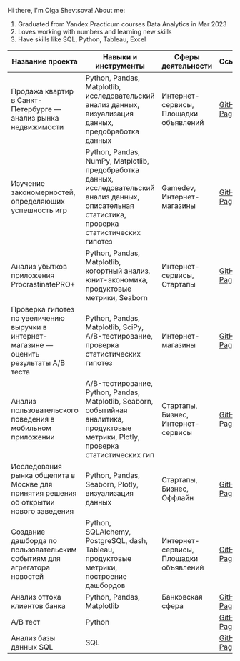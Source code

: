 Hi there, I'm Olga Shevtsova!
About me:
1) Graduated from Yandex.Practicum courses Data Analytics in Mar 2023
2) Loves working with numbers and learning new skills
3) Have skills like SQL, Python, Tableau, Excel



| Название проекта  | Навыки и инструменты | Сферы деятельности| Ссылка|
| ------------- | ------------- |-----|-----|
| Продажа квартир в Санкт-Петербурге — анализ рынка недвижимости| Python, Pandas, Matplotlib, исследовательский анализ данных, визуализация данных, предобработка данных  | Интернет-сервисы, Площадки объявлений|[GitHub Pages](https://github.com/olgashevtsova24/olgashevtsova24/blob/57280254420b644b7f557e1bca5c53b9ddc6d41d/%D0%98%D1%81%D1%81%D0%BB%D0%B5%D0%B4%D0%BE%D0%B2%D0%B0%D1%82%D0%B5%D0%BB%D1%8C%D1%81%D0%BA%D0%B8%D0%B9_%D0%B0%D0%BD%D0%B0%D0%BB%D0%B8%D0%B7_%D0%B4%D0%B0%D0%BD%D0%BD%D1%8B%D1%85.ipynb)|
| Изучение закономерностей, определяющих успешность игр |Python, Pandas, NumPy, Matplotlib, предобработка данных, исследовательский анализ данных, описательная статистика, проверка статистических гипотез| Gamedev, Интернет-магазины|[GitHub Pages](https://github.com/olgashevtsova24/olgashevtsova24/blob/2633664538a28223513638c27bf1c784b9c11b24/%D0%98%D1%81%D1%81%D0%BB%D0%B5%D0%B4%D0%BE%D0%B2%D0%B0%D0%BD%D0%B8%D0%B5_%D0%B4%D0%B0%D0%BD%D0%BD%D1%8B%D1%85_%D0%BE_%D0%BF%D1%80%D0%BE%D0%B4%D0%B0%D0%B6%D0%B0%D1%85_%D0%B8%D0%B3%D1%80.ipynb)|
| Анализ убытков приложения ProcrastinatePRO+| Python, Pandas, Matplotlib, когортный анализ, юнит-экономика, продуктовые метрики, Seaborn| Интернет-сервисы, Стартапы |[GitHub Pages](https://github.com/olgashevtsova24/olgashevtsova24/blob/2633664538a28223513638c27bf1c784b9c11b24/%D0%90%D0%BD%D0%B0%D0%BB%D0%B8%D0%B7_%D0%B1%D0%B8%D0%B7%D0%BD%D0%B5%D1%81_%D0%BF%D0%BE%D0%BA%D0%B0%D0%B7%D0%B0%D1%82%D0%B5%D0%BB%D0%B5%D0%B9.ipynb)|
| Проверка гипотез по увеличению выручки в интернет-магазине — оценить результаты A/B теста | Python, Pandas, Matplotlib, SciPy, A/B-тестирование, проверка статистических гипотез| Интернет-магазины |[GitHub Pages](https://github.com/olgashevtsova24/olgashevtsova24/blob/2633664538a28223513638c27bf1c784b9c11b24/%D0%9F%D1%80%D0%B8%D0%BD%D1%8F%D1%82%D0%B8%D0%B5_%D1%80%D0%B5%D1%88%D0%B5%D0%BD%D0%B8%D0%B9_%D0%B2_%D0%B1%D0%B8%D0%B7%D0%BD%D0%B5%D1%81%D0%B5.ipynb)|
| Анализ пользовательского поведения в мобильном приложении | A/B-тестирование, Python, Pandas, Matplotlib, Seaborn, событийная аналитика, продуктовые метрики, Plotly, проверка статистических гип| Стартапы, Бизнес, Интернет-сервисы|[GitHub Pages](https://github.com/olgashevtsova24/olgashevtsova24/blob/2633664538a28223513638c27bf1c784b9c11b24/%D0%90%D0%BD%D0%B0%D0%BB%D0%B8%D0%B7_%D0%BF%D0%BE%D0%BB%D1%8C%D0%B7%D0%BE%D0%B2%D0%B0%D1%82%D0%B5%D0%BB%D1%8C%D1%81%D0%BA%D0%BE%D0%B3%D0%BE_%D0%BF%D0%BE%D0%B2%D0%B5%D0%B4%D0%B5%D0%BD%D0%B8%D1%8F_%D0%B2_%D0%BC%D0%BE%D0%B1%D0%B8%D0%BB%D1%8C%D0%BD%D0%BE%D0%BC_%D0%BF%D1%80%D0%B8%D0%BB%D0%BE%D0%B6%D0%B5%D0%BD%D0%B8%D0%B8.ipynb)|
| Исследования рынка общепита в Москве для принятия решения об открытии нового заведения| Python, Pandas, Seaborn, Plotly, визуализация данных | Стартапы, Бизнес, Оффлайн |[GitHub Pages](https://github.com/olgashevtsova24/olgashevtsova24/blob/2633664538a28223513638c27bf1c784b9c11b24/%D0%98%D1%81%D1%81%D0%BB%D0%B5%D0%B4%D0%BE%D0%B2%D0%B0%D0%BD%D0%B8%D1%8F_%D1%80%D1%8B%D0%BD%D0%BA%D0%B0_%D0%BE%D0%B1%D1%89%D0%B5%D0%BF%D0%B8%D1%82%D0%B0_%D0%B2_%D0%9C%D0%BE%D1%81%D0%BA%D0%B2%D0%B5.ipynb)|
| Создание дашборда по пользовательским событиям для агрегатора новостей | Python, SQLAlchemy, PostgreSQL, dash, Tableau, продуктовые метрики, построение дашбордов | Интернет-сервисы, Площадки объявлений|[GitHub Pages](https://github.com/olgashevtsova24/olgashevtsova24/blob/2633664538a28223513638c27bf1c784b9c11b24/dashboard)|
| Анализ оттока клиентов банка| Python, Pandas, Matplotlib | Банковская сфера |[GitHub Pages](https://github.com/olgashevtsova24/olgashevtsova24/blob/2633664538a28223513638c27bf1c784b9c11b24/%D0%90%D0%BD%D0%B0%D0%BB%D0%B8%D0%B7_%D0%BE%D1%82%D1%82%D0%BE%D0%BA%D0%B0_%D0%BA%D0%BB%D0%B8%D0%B5%D0%BD%D1%82%D0%BE%D0%B2.ipynb)|
| A/B тест| Python|  |[GitHub Pages](https://github.com/olgashevtsova24/olgashevtsova24/blob/a8e94409e5008bb8c867f9763f169941753ae0b9/%D0%9F%D1%80%D0%BE%D0%B5%D0%BA%D1%82_%D0%BF%D0%BE_%D0%90_B_%D1%82%D0%B5%D1%81%D1%82%D0%B8%D1%80%D0%BE%D0%B2%D0%B0%D0%BD%D0%B8%D1%8E.ipynb)|
| Анализ базы данных SQL| SQL |  |[GitHub Pages](https://github.com/olgashevtsova24/olgashevtsova24/blob/2633664538a28223513638c27bf1c784b9c11b24/%D0%9F%D1%80%D0%BE%D0%B5%D0%BA%D1%82_%D0%BF%D0%BE_SQL.ipynb)|

